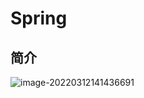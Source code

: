 # Spring

## 简介

![image-20220312141436691](http://r8m8y4rji.hn-bkt.clouddn.com/img/202203121414376.png)